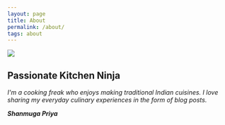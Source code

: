 ```yaml
---
layout: page
title: About
permalink: /about/
tags: about
---
```

<!--
{% include test.html image_path="https://shanmugapriyam.files.wordpress.com/2020/04/00100lrportrait_00100_burst20200414103634410_cover-1.jpg" title="Passionate Kitchen Ninja" description="I'm a cooking freak who enjoys making traditional Indian cuisines." %}
-->


<div>
  <img src="https://shanmugapriyam.files.wordpress.com/2020/04/00100lrportrait_00100_burst20200414103634410_cover-1.jpg"  class="img-circle"/>
  <div>
 <h2>Passionate Kitchen Ninja </h2>
  <i>I'm a cooking freak who enjoys making traditional Indian cuisines. I love sharing my everyday culinary experiences in the form of blog posts.</i>
    <p>
      <b><i>Shanmuga Priya</i></b></p>
  </div>
</div>


